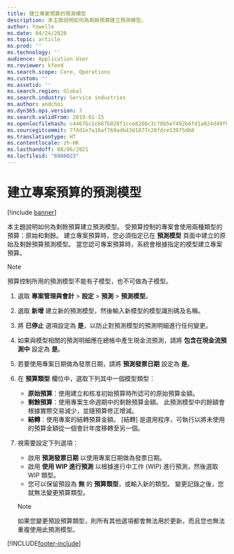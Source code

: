 ```yaml
---
title: 建立專案預算的預測模型
description: 本主題說明如何為剩餘預算建立預測模型。
author: Yowelle
ms.date: 04/24/2020
ms.topic: article
ms.prod: ''
ms.technology: ''
audience: Application User
ms.reviewer: kfend
ms.search.scope: Core, Operations
ms.custom: ''
ms.assetid: ''
ms.search.region: Global
ms.search.industry: Service industries
ms.author: andchoi
ms.dyn365.ops.version: 7
ms.search.validFrom: 2019-01-15
ms.openlocfilehash: c4467bc1c687b028f1cce8280c3cf0b5ef492b6fd1a024d49f001ce5ff8a34cb
ms.sourcegitcommit: 7f8d1e7a16af769adb43d1877c28fdce53975db8
ms.translationtype: HT
ms.contentlocale: zh-HK
ms.lasthandoff: 08/06/2021
ms.locfileid: "6986023"
---
```

# <a name="create-forecast-models-for-project-budgets"></a>建立專案預算的預測模型 

[!include [banner](../includes/banner.md)]

本主題說明如何為剩餘預算建立預測模型。 受預算控制的專案會使用兩種類型的預算：原始和剩餘。 建立專案預算時，您必須指定已在 **預測模型** 頁面中建立的原始及剩餘預算預測模型。 當您認可專案預算時，系統會根據指定的模型建立專案預算。

> [!NOTE]
> 預算控制所用的預測模型不能有子模型，也不可做為子模型。

1. 選取 **專案管理與會計** > **設定** > **預測**  > **預測模型**。
2. 選取 **新增** 建立新的預測模型，然後輸入新模型的模型識別碼及名稱。 
3. 將 **已停止** 選項設定為 **是**，以防止對預測模型的預測明細進行任何變更。 
4. 如果與模型相關的預測明細應在總帳中產生現金流預測，請將 **包含在現金流預測中** 設定為 **是**。 
5. 若要使用專案日期做為發票日期，請將 **預測發票日期** 設定為 **是**。 
6. 在 **預算類型** 欄位中，選取下列其中一個模型類型：

   - **原始預算**：使用建立和核准初始預算時所認可的原始預算金額。
   - **剩餘預算**：使用專案生命週期中的剩餘預算金額。 此預測模型中的餘額會根據實際交易減少，並隨預算修正增減。
   - **結轉**：使用專案的結轉預算金額。 [結轉] 是選用程序，可執行以將未使用的預算金額從一個會計年度移轉至另一個。

7. 視需要設定下列選項：

   - 啟用 **預測發票日期** 以使用專案日期做為發票日期。
   - 啟用 **使用 WIP 進行預測** 以根據進行中工作 (WIP) 進行預測，然後選取 WIP 類型。 
   - 您可以保留預設為 **無** 的 **預算類型**，或輸入新的類型。 變更記錄之後，您就無法變更預算類型。     
    > [!NOTE]
    > 如果您變更預設預算類型，則所有其他選項都會無法用於更新，而且您也無法重複使用此預測模型。 
   


 



[!INCLUDE[footer-include](../includes/footer-banner.md)]